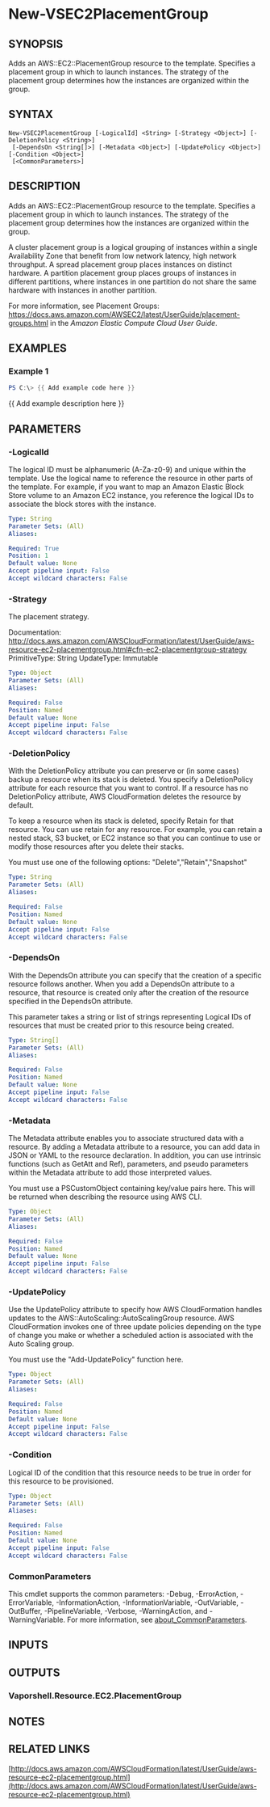 # New-VSEC2PlacementGroup

## SYNOPSIS
Adds an AWS::EC2::PlacementGroup resource to the template.
Specifies a placement group in which to launch instances.
The strategy of the placement group determines how the instances are organized within the group.

## SYNTAX

```
New-VSEC2PlacementGroup [-LogicalId] <String> [-Strategy <Object>] [-DeletionPolicy <String>]
 [-DependsOn <String[]>] [-Metadata <Object>] [-UpdatePolicy <Object>] [-Condition <Object>]
 [<CommonParameters>]
```

## DESCRIPTION
Adds an AWS::EC2::PlacementGroup resource to the template.
Specifies a placement group in which to launch instances.
The strategy of the placement group determines how the instances are organized within the group.

A cluster placement group is a logical grouping of instances within a single Availability Zone that benefit from low network latency, high network throughput.
A spread placement group places instances on distinct hardware.
A partition placement group places groups of instances in different partitions, where instances in one partition do not share the same hardware with instances in another partition.

For more information, see Placement Groups: https://docs.aws.amazon.com/AWSEC2/latest/UserGuide/placement-groups.html in the *Amazon Elastic Compute Cloud User Guide*.

## EXAMPLES

### Example 1
```powershell
PS C:\> {{ Add example code here }}
```

{{ Add example description here }}

## PARAMETERS

### -LogicalId
The logical ID must be alphanumeric (A-Za-z0-9) and unique within the template.
Use the logical name to reference the resource in other parts of the template.
For example, if you want to map an Amazon Elastic Block Store volume to an Amazon EC2 instance, you reference the logical IDs to associate the block stores with the instance.

```yaml
Type: String
Parameter Sets: (All)
Aliases:

Required: True
Position: 1
Default value: None
Accept pipeline input: False
Accept wildcard characters: False
```

### -Strategy
The placement strategy.

Documentation: http://docs.aws.amazon.com/AWSCloudFormation/latest/UserGuide/aws-resource-ec2-placementgroup.html#cfn-ec2-placementgroup-strategy
PrimitiveType: String
UpdateType: Immutable

```yaml
Type: Object
Parameter Sets: (All)
Aliases:

Required: False
Position: Named
Default value: None
Accept pipeline input: False
Accept wildcard characters: False
```

### -DeletionPolicy
With the DeletionPolicy attribute you can preserve or (in some cases) backup a resource when its stack is deleted.
You specify a DeletionPolicy attribute for each resource that you want to control.
If a resource has no DeletionPolicy attribute, AWS CloudFormation deletes the resource by default.

To keep a resource when its stack is deleted, specify Retain for that resource.
You can use retain for any resource.
For example, you can retain a nested stack, S3 bucket, or EC2 instance so that you can continue to use or modify those resources after you delete their stacks.

You must use one of the following options: "Delete","Retain","Snapshot"

```yaml
Type: String
Parameter Sets: (All)
Aliases:

Required: False
Position: Named
Default value: None
Accept pipeline input: False
Accept wildcard characters: False
```

### -DependsOn
With the DependsOn attribute you can specify that the creation of a specific resource follows another.
When you add a DependsOn attribute to a resource, that resource is created only after the creation of the resource specified in the DependsOn attribute.

This parameter takes a string or list of strings representing Logical IDs of resources that must be created prior to this resource being created.

```yaml
Type: String[]
Parameter Sets: (All)
Aliases:

Required: False
Position: Named
Default value: None
Accept pipeline input: False
Accept wildcard characters: False
```

### -Metadata
The Metadata attribute enables you to associate structured data with a resource.
By adding a Metadata attribute to a resource, you can add data in JSON or YAML to the resource declaration.
In addition, you can use intrinsic functions (such as GetAtt and Ref), parameters, and pseudo parameters within the Metadata attribute to add those interpreted values.

You must use a PSCustomObject containing key/value pairs here.
This will be returned when describing the resource using AWS CLI.

```yaml
Type: Object
Parameter Sets: (All)
Aliases:

Required: False
Position: Named
Default value: None
Accept pipeline input: False
Accept wildcard characters: False
```

### -UpdatePolicy
Use the UpdatePolicy attribute to specify how AWS CloudFormation handles updates to the AWS::AutoScaling::AutoScalingGroup resource.
AWS CloudFormation invokes one of three update policies depending on the type of change you make or whether a scheduled action is associated with the Auto Scaling group.

You must use the "Add-UpdatePolicy" function here.

```yaml
Type: Object
Parameter Sets: (All)
Aliases:

Required: False
Position: Named
Default value: None
Accept pipeline input: False
Accept wildcard characters: False
```

### -Condition
Logical ID of the condition that this resource needs to be true in order for this resource to be provisioned.

```yaml
Type: Object
Parameter Sets: (All)
Aliases:

Required: False
Position: Named
Default value: None
Accept pipeline input: False
Accept wildcard characters: False
```

### CommonParameters
This cmdlet supports the common parameters: -Debug, -ErrorAction, -ErrorVariable, -InformationAction, -InformationVariable, -OutVariable, -OutBuffer, -PipelineVariable, -Verbose, -WarningAction, and -WarningVariable. For more information, see [about_CommonParameters](http://go.microsoft.com/fwlink/?LinkID=113216).

## INPUTS

## OUTPUTS

### Vaporshell.Resource.EC2.PlacementGroup
## NOTES

## RELATED LINKS

[http://docs.aws.amazon.com/AWSCloudFormation/latest/UserGuide/aws-resource-ec2-placementgroup.html](http://docs.aws.amazon.com/AWSCloudFormation/latest/UserGuide/aws-resource-ec2-placementgroup.html)

